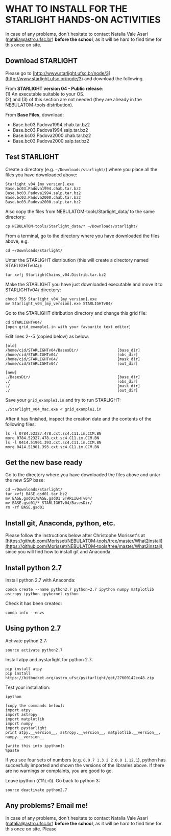 # WHAT TO INSTALL FOR THE STARLIGHT HANDS-ON ACTIVITIES

In case of any problems, don't hesitate to contact Natalia Vale Asari (natalia@astro.ufsc.br) **before the school**, as it will be hard to find time for this once on site.



## Download STARLIGHT

Please go to [http://www.starlight.ufsc.br/node/3](http://www.starlight.ufsc.br/node/3)
and download the following.

From **STARLIGHT version 04 - Public release**:  
(1) An executable suitable to your OS.   
(2) and (3) of this section are not needed (they are already in the
NEBULATOM-tools distribution).  

From **Base Files**, download:  
- Base.bc03.Padova1994.chab.tar.bz2  
- Base.bc03.Padova1994.salp.tar.bz2  
- Base.bc03.Padova2000.chab.tar.bz2  
- Base.bc03.Padova2000.salp.tar.bz2  


## Test STARLIGHT

Create a directory (e.g. `~/Downloads/starlight/`) where you place all the files you have downloaded
above:

    Starlight_v04_[my_version].exe
    Base.bc03.Padova1994.chab.tar.bz2  
    Base.bc03.Padova1994.salp.tar.bz2  
    Base.bc03.Padova2000.chab.tar.bz2  
    Base.bc03.Padova2000.salp.tar.bz2    

Also copy the files from NEBULATOM-tools/Starlight_data/ to the same
directory:

    cp NEBULATOM-tools/Starlight_data/* ~/Downloads/starlight/

From a terminal, go to the directory where you have downloaded the files
above, e.g.

    cd ~/Downloads/starlight/

Untar the STARLIGHT distribution (this will create a directory named STARLIGHTv04/):

    tar xvfj StarlightChains_v04.Distrib.tar.bz2
    
Make the STARLIGHT you have just downloaded executable and move it to
STARLIGHTv04/ directory:

    chmod 755 Starlight_v04_[my_version].exe
    mv Starlight_v04_[my_version].exe STARLIGHTv04/

Go to the STARLIGHT ditribution directory and change this grid file:

    cd STARLIGHTv04/
    [open grid_example1.in with your favourite text editor]

Edit lines 2--5 (copied below) as below: 

    [old]
    /home/cid/STARLIGHTv04/BasesDir/                 [base_dir]
    /home/cid/STARLIGHTv04/                          [obs_dir]
    /home/cid/STARLIGHTv04/                          [mask_dir]
    /home/cid/STARLIGHTv04/                          [out_dir]

    [new]
    ./BasesDir/                                      [base_dir]
    ./                                               [obs_dir]
    ./                                               [mask_dir]
    ./                                               [out_dir]

Save your `grid_example1.in` and try to run STARLIGHT:

    ./Starlight_v04_Mac.exe < grid_example1.in

After it has finished, inspect the creation date and the contents of the
following files:

    ls -l 0784.52327.478.cxt.sc4.C11.im.CCM.BN
    more 0784.52327.478.cxt.sc4.C11.im.CCM.BN
    ls -l 0414.51901.393.cxt.sc4.C11.im.CCM.BN
    more 0414.51901.393.cxt.sc4.C11.im.CCM.BN
    
    
## Get the new base ready

Go to the directory where you have downloaded the files above and untar
the new SSP base:

    cd ~/Downloads/starlight/
    tar xvfj BASE.gsd01.tar.bz2
    mv BASE.gsd01/BASE.gsd01 STARLIGHTv04/
    mv BASE.gsd01/* STARLIGHTv04/BasesDir/
    rm -rf BASE.gsd01


    
## Install git, Anaconda, python, etc.

Please follow the instructions below after Christophe Morisset's at
[https://github.com/Morisset/NEBULATOM-tools/tree/master/What2install](https://github.com/Morisset/NEBULATOM-tools/tree/master/What2install),
since you will find how to install git and Anaconda.

## Install python 2.7

Install python 2.7 with Anaconda:

    conda create --name python2.7 python=2.7 ipython numpy matplotlib astropy ipython ipykernel cython

Check it has been created:

    conda info --envs


## Using python 2.7

Activate python 2.7:

    source activate python2.7

Install atpy and pystarlight for python 2.7:
    
    pip install atpy
    pip install https://bitbucket.org/astro_ufsc/pystarlight/get/27600142ec48.zip
    
Test your installation:

    ipython
    
    [copy the commands below]:
    import atpy
    import astropy
    import matplotlib
    import numpy
    import pystarlight
    print atpy.__version__, astropy.__version__, matplotlib.__version__, numpy.__version__
    
    [write this into ipython]:
    %paste

If you see four sets of numbers (e.g. `0.9.7 1.3.2 2.0.0 1.12.1`),
python has succesfully imported and shown the versions of the libraries above.
If there are no warnings or complaints, you are good to go.

Leave ipython (`CTRL+D`). Go back to python 3:

    source deactivate python2.7


## Any problems? Email me!

In case of any problems, don't hesitate to contact Natalia Vale Asari
(natalia@astro.ufsc.br) **before the school**, as it will be hard to
find time for this once on site. Please 

